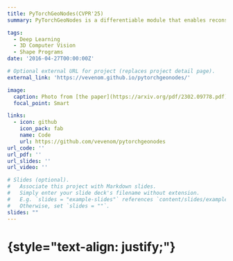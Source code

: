 ```yaml
---
title: PyTorchGeoNodes(CVPR'25)
summary: PyTorchGeoNodes is a differentiable module that enables reconstruction of 3D objects and their semantic parameters using interpretable shape programs.

tags:
  - Deep Learning
  - 3D Computer Vision
  - Shape Programs
date: '2016-04-27T00:00:00Z'

# Optional external URL for project (replaces project detail page).
external_link: 'https://vevenom.github.io/pytorchgeonodes/'

image:
  caption: Photo from [the paper](https://arxiv.org/pdf/2302.09778.pdf)
  focal_point: Smart

links:
  - icon: github
    icon_pack: fab
    name: Code
    url: https://github.com/vevenom/pytorchgeonodes
url_code: ''
url_pdf: ''
url_slides: ''
url_video: ''

# Slides (optional).
#   Associate this project with Markdown slides.
#   Simply enter your slide deck's filename without extension.
#   E.g. `slides = "example-slides"` references `content/slides/example-slides.md`.
#   Otherwise, set `slides = ""`.
slides: ""
---
```



# {style="text-align: justify;"}

